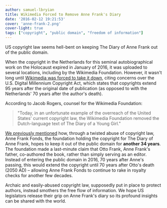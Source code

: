 ```yaml
---
author: samuel-lbryian
title: Wikimedia Forced to Remove Anne Frank's Diary
date: '2016-02-12 19:21:53'
cover: 'anne-frank-2.png'
cover-light: true
tags: ["copyright", "public domain", "freedom of information"]
---
```


US copyright law seems hell-bent on keeping The Diary of Anne Frank out of the public domain.

When the copyright in the Netherlands for this seminal autobiographical work on the Holocaust expired in January of 2016, it was uploaded to several locations, including by the Wikimedia Foundation. However, it wasn't long until [Wikimedia was forced to take it down](https://torrentfreak.com/u-s-copyright-law-forces-wikimedia-to-remove-public-domain-anne-frank-diary-160211), citing concerns over the U.S. Digital Millennium Copyright Act, which states that copyrights extend 95 years after the original date of publication (as opposed to with the Netherlands' 70 years after the author's death).

According to Jacob Rogers, counsel for the Wikimedia Foundation:

>"Today, in an unfortunate example of the overreach of the United States' current copyright law, the Wikimedia Foundation removed the Dutch-language text of The Diary of a Young Girl."

[We previously mentioned](http://blog.lbry.com/its-time-to-liberate-anne-franks-diary) how, through a twisted abuse of copyright law, Anne Frank Fonds, the foundation holding the copyright for The Diary of Anne Frank, hopes to keep it out of the public domain for **another 34 years**. The foundation made a last-minute claim that Otto Frank, Anne Frank's father, co-authored the book, rather than simply serving as an editor. Instead of entering the public domain in 2016, 70 years after Anne's passing, this would extend the copyright until 70 years after Otto's death (2050 AD) – allowing Anne Frank Fonds to continue to rake in royalty checks for another few decades.

Archaic and easily-abused copyright law, supposedly put in place to protect authors, instead smothers the free flow of information. We hope US legislators release their grip on Anne Frank's diary so its profound insights can be shared with the world.
